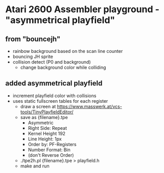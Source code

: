 # Atari 2600 Assembler playground - "asymmetrical playfield"

## from "bouncejh"
* rainbow background based on the scan line counter
* bouncing JH sprite
* collision detect (P0 and background)
  * change background color while colliding

## added asymmetrical playfield
* increment playfield color with collisions
* uses static fullscreen tables for each register
  * draw a screen at https://www.masswerk.at/vcs-tools/TinyPlayfieldEditor/
  * save as {filename}.tpe
    * Asymmetric
    * Right Side: Repeat
    * Kernel Height 192
    * Line Height: 1px
    * Order by: PF-Registers
    * Number Format: Bin
    * (don't Reverse Order)
  * ./tpe2h.pl {filename}.tpe > playfield.h
  * make and run
